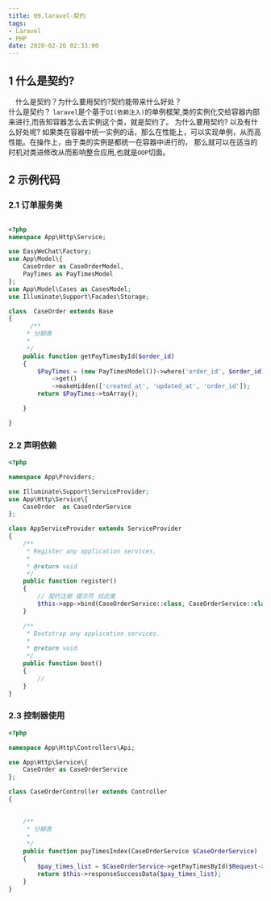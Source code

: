 ```yaml
---
title: 09.laravel-契约
tags:
- Laravel
- PHP
date: 2020-02-26 02:33:00
---
```

## 1 什么是契约?
&emsp;什么是契约？为什么要用契约?契约能带来什么好处？  
什么是契约？ `laravel`是个基于`DI(依赖注入)`的单例框架,类的实例化交给容器内部来进行,而告知容器怎么去实例这个类，就是契约了。
为什么要用契约? 以及有什么好处呢? 如果类在容器中统一实例的话，那么在性能上，可以实现单例，从而高性能。在操作上，由于类的实例是都统一在容器中进行的， 
那么就可以在适当的时机对类进修改从而影响整合应用,也就是`OOP`切面。

<!--more-->

## 2 示例代码

### 2.1 订单服务类

``` php

<?php
namespace App\Http\Service;

use EasyWeChat\Factory;
use App\Model\{
    CaseOrder as CaseOrderModel,
    PayTimes as PayTimesModel
};
use App\Model\Cases as CasesModel;
use Illuminate\Support\Facades\Storage;

class  CaseOrder extends Base
{
	  /**
     * 分期表
     *
     */
    public function getPayTimesById($order_id)
    {
        $PayTimes = (new PayTimesModel())->where('order_id', $order_id)
            ->get()
            ->makeHidden(['created_at', 'updated_at', 'order_id']);
        return $PayTimes->toArray();

    }

}
```

### 2.2 声明依赖

``` php
<?php

namespace App\Providers;

use Illuminate\Support\ServiceProvider;
use App\Http\Service\{
    CaseOrder  as CaseOrderService
};

class AppServiceProvider extends ServiceProvider
{
    /**
     * Register any application services.
     *
     * @return void
     */
    public function register()
    {
        // 契约注册 提示符 对应类
        $this->app->bind(CaseOrderService::class, CaseOrderService::class);
    }

    /**
     * Bootstrap any application services.
     *
     * @return void
     */
    public function boot()
    {
        //
    }
}

```

### 2.3 控制器使用

``` php
<?php

namespace App\Http\Controllers\Api;

use App\Http\Service\{
    CaseOrder as CaseOrderService
};

class CaseOrderController extends Controller
{
    

    /**
     * 分期表
     *
     */
    public function payTimesIndex(CaseOrderService $CaseOrderService)
    {
        $pay_times_list = $CaseOrderService->getPayTimesById($Request->id);
        return $this->responseSuccessData($pay_times_list);
    }
}
```